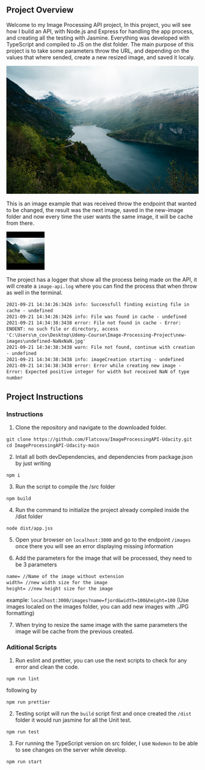 [//]: # (Image References)

[image1]: ./images/fjord.jpg "Sample Input Image"
[image2]: ./new-images/fjord-100x100.jpg "Output Image resized to 100x100"

## Project Overview

Welcome to my Image Processing API project, In this project, you will see how I build an API, with Node.js and Express for handling the app 
process, and creating all the testing with Jasmine. Everything was developed with TypeScript and compiled to JS on the dist folder. The main purpose of this project is to take some parameters throw the URL, and depending on the values that where sended, create a new resized image, and saved it localy.

![Sample Input Image][image1]

This is an image example that was received throw the endpoint that wanted to be changed, the result was the next image, saved in the new-image folder and now every time the user wants the same image, it will be cache from there.

![Output Image resized to 100x100][image2]

The project has a logger that show all the process being made on the API, it will create a ``image-api.log`` where you can find the process that when throw as well in the terminal.

```
2021-09-21 14:34:26:3426 info: Successfull finding existing file in cache - undefined
2021-09-21 14:34:26:3426 info: File was found in cache - undefined
2021-09-21 14:34:38:3438 error: File not found in cache - Error: ENOENT: no such file or directory, access 'C:\Users\m_cov\Desktop\Udemy-Course\Image-Processing-Project\new-images\undefined-NaNxNaN.jpg'
2021-09-21 14:34:38:3438 warn: File not found, continue with creation - undefined
2021-09-21 14:34:38:3438 info: imageCreation starting - undefined
2021-09-21 14:34:38:3438 error: Error while creating new image - Error: Expected positive integer for width but received NaN of type number
```

## Project Instructions

### Instructions

1. Clone the repository and navigate to the downloaded folder.

```
git clone https://github.com/Flatcova/ImageProcessingAPI-Udacity.git
cd ImageProcessingAPI-Udacity-main
```

2. Intall all both devDependencies, and dependencies from package.json by just writing
```
npm i
```

3. Run the script to compile the /src folder
```
npm build
```

4. Run the command to initialize the project already compiled inside the /dist folder
```
node dist/app.jss
```

5. Open your browser on ``localhost:3000`` and go to the endpoint ``/images`` once there you will see an error displaying missing information

6. Add the parameters for the image that will be processed, they need to be 3 parameters
```
name= //Name of the image without extension
width= //new width size for the image
height= //new height size for the image
```
example: ``localhost:3000/images?name=fjord&width=100&height=100``
(Use images localed on the images folder, you can add new images with .JPG formatting)

7. When trying to resize the same image with the same parameters the image will be cache from the previous created.

### Aditional Scripts

1. Run eslint and prettier, you can use the next scripts to check for any error and clean the code.
```
npm run lint
```
following by
```
npm run prettier
```

2. Testing script will run the ``build`` script first and once created the ``/dist`` folder it would run jasmine for all the Unit test.
```
npm run test
```

3. For running the TypeScript version on src folder, I use ```Nodemon``` to be able to see changes on the server while develop.
```
npm run start
```




